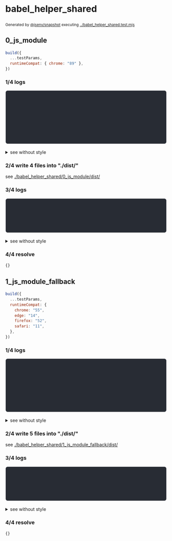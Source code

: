 # babel_helper_shared

<sub>
  Generated by <a href="https://github.com/jsenv/core/tree/main/packages/independent/snapshot">@jsenv/snapshot</a> executing <a href="../babel_helper_shared.test.mjs">../babel_helper_shared.test.mjs</a>
</sub>

## 0_js_module

```js
build({
  ...testParams,
  runtimeCompat: { chrome: "89" },
})
```

### 1/4 logs

![img](babel_helper_shared/0_js_module/log_group.svg)

<details>
  <summary>see without style</summary>

```console

build "./main.html"
⠋ generate source graph
✔ generate source graph (done in <X> second)
⠋ bundle "js_module"
✔ bundle "js_module" (done in <X> second)
⠋ generate build graph
✔ generate build graph (done in <X> second)
⠋ write files in build directory

```

</details>


### 2/4 write 4 files into "./dist/"

see [./babel_helper_shared/0_js_module/dist/](./babel_helper_shared/0_js_module/dist/)

### 3/4 logs

![img](babel_helper_shared/0_js_module/log_group_1.svg)

<details>
  <summary>see without style</summary>

```console
✔ write files in build directory (done in <X> second)
--- build files ---  
- html : 1 (674 B / 60 %)
- js   : 3 (441 B / 40 %)
- total: 4 (1.1 kB / 100 %)
--------------------
```

</details>


### 4/4 resolve

```js
{}
```

## 1_js_module_fallback

```js
build({
  ...testParams,
  runtimeCompat: {
    chrome: "55",
    edge: "14",
    firefox: "52",
    safari: "11",
  },
})
```

### 1/4 logs

![img](babel_helper_shared/1_js_module_fallback/log_group.svg)

<details>
  <summary>see without style</summary>

```console

build "./main.html"
⠋ generate source graph
✔ generate source graph (done in <X> second)
⠋ bundle "js_module"
✔ bundle "js_module" (done in <X> second)
⠋ generate build graph
✔ generate build graph (done in <X> second)
⠋ write files in build directory

```

</details>


### 2/4 write 5 files into "./dist/"

see [./babel_helper_shared/1_js_module_fallback/dist/](./babel_helper_shared/1_js_module_fallback/dist/)

### 3/4 logs

![img](babel_helper_shared/1_js_module_fallback/log_group_1.svg)

<details>
  <summary>see without style</summary>

```console
✔ write files in build directory (done in <X> second)
--- build files ---  
- html : 1 (21.6 kB / 74 %)
- js   : 4 (7.5 kB / 26 %)
- total: 5 (29.2 kB / 100 %)
--------------------
```

</details>


### 4/4 resolve

```js
{}
```